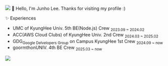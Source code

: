 <img src="https://capsule-render.vercel.app/api?type=waving&color=BDBDC8&height=150&section=header" />
🌱 Hello, I'm Junho Lee. Thanks for visiting my profile :)

✨ Experiences

- UMC of KyungHee Univ. 5th BE(Node.js) Crew  <sub>2023.09 ~ 2024.02 </sub> 
- ACC(AWS Cloud Clubs) of KyungHee Univ. 2nd Crew <sub>2024.03 ~ 2025.02 </sub>
- GDG<sub>Google Delvelopers Group</sub> on Campus KyungHee 1st Crew <sub>2024.09 ~ now </sub>
- goormthonUNIV. 4th BE Crew <sub>2025.03 ~ now </sub>


<img src="https://capsule-render.vercel.app/api?type=waving&color=BDBDC8&height=150&section=footer" />



<!--
### Hi there 👋
[![Top Langs](https://github-readme-stats.vercel.app/api/top-langs/?username=junstory)](https://github.com/anuraghazra/github-readme-stats)

[![Anurag's GitHub stats](https://github-readme-stats.vercel.app/api?username=junstory)](https://github.com/anuraghazra/github-readme-stats)
>

<!--
**junstory/junstory** is a ✨ _special_ ✨ repository because its `README.md` (this file) appears on your GitHub profile.

Here are some ideas to get you started:

- 🔭 I’m currently working on ...
- 🌱 I’m currently learning ...
- 👯 I’m looking to collaborate on ...
- 🤔 I’m looking for help with ...
- 💬 Ask me about ...
- 📫 How to reach me: ...
- 😄 Pronouns: ...
- ⚡ Fun fact: ...
-->
